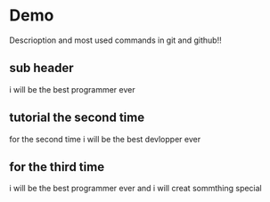 # Demo 

Descrioption and most used commands in git and github!!

## sub header
i will be the best programmer ever

## tutorial the second time 
for the second time i will be the best devlopper ever 

## for the third time 
i will be the best programmer ever and i will creat sommthing special 